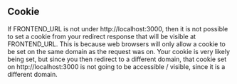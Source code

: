 ## Cookie
If FRONTEND_URL is not under http://localhost:3000, then it is not possible to set a cookie from your redirect response that will be visible at FRONTEND_URL. This is because web browsers will only allow a cookie to be set on the same domain as the request was on. Your cookie is very likely being set, but since you then redirect to a different domain, that cookie set on http://localhost:3000 is not going to be accessible / visible, since it is a different domain.